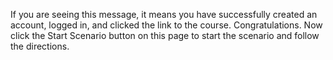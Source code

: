 If you are seeing this message, it means you have successfully created an account, logged in, and clicked the link to the course. Congratulations. Now click the Start Scenario button on this page to start the scenario and follow the directions.
